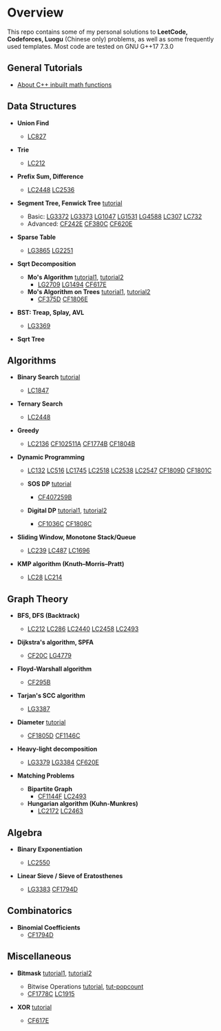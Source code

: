 # Overview
This repo contains some of my personal solutions to  **LeetCode, Codeforces, Luogu** (Chinese only) problems, as well as some frequently used templates. Most code are tested on GNU G++17 7.3.0

## General Tutorials
- [About C++ inbuilt math functions](https://codeforces.com/blog/entry/107717)

## Data Structures

- **Union Find**
  - [LC827](https://leetcode.com/problems/making-a-large-island/)

- **Trie**
  - [LC212](https://leetcode.com/problems/word-search-ii/)

- **Prefix Sum, Difference**
  - [LC2448](https://leetcode.com/problems/minimum-cost-to-make-array-equal/)
    [LC2536](https://leetcode.com/problems/increment-submatrices-by-one/)

- **Segment Tree, Fenwick Tree** [tutorial](https://codeforces.com/blog/entry/18051)
  - Basic: [LG3372](https://www.luogu.com.cn/problem/P3372)
    [LG3373](https://www.luogu.com.cn/problem/P3373)
    [LG1047](https://www.luogu.com.cn/problem/P1047)
    [LG1531](https://www.luogu.com.cn/problem/P1531)
    [LG4588](https://www.luogu.com.cn/problem/P4588)
    [LC307](https://leetcode.com/problems/range-sum-query-mutable/)
    [LC732](https://leetcode.com/problems/my-calendar-iii/)
  - Advanced: [CF242E](https://codeforces.com/problemset/problem/242/E)
    [CF380C](https://codeforces.com/contest/380/problem/C)
    [CF620E](https://codeforces.com/problemset/problem/620/E)

- **Sparse Table**
  - [LG3865](https://www.luogu.com.cn/problem/P3865)
  [LG2251](https://www.luogu.com.cn/problem/P2251)

- **Sqrt Decomposition**
  - **Mo's Algorithm**
    [tutorial1](https://cp-algorithms.com/data_structures/sqrt_decomposition.html#mos-algorithm),
    [tutorial2](https://codeforces.com/blog/entry/72690)
    - [LG2709](https://www.luogu.com.cn/problem/P2709)
      [LG1494](https://www.luogu.com.cn/problem/P1494)
      [CF617E](https://codeforces.com/problemset/problem/617/E)
  - **Mo's Algorithm on Trees**
    [tutorial1](https://codeforces.com/blog/entry/43230),
    [tutorial2](https://codeforces.com/blog/entry/68271)
    - [CF375D](https://codeforces.com/problemset/problem/375/D)
      [CF1806E](https://codeforces.com/contest/1806/problem/E)

- **BST: Treap, Splay, AVL**
  - [LG3369](https://www.luogu.com.cn/problem/solution/P3369)

- **Sqrt Tree**

## Algorithms

- **Binary Search** [tutorial](https://codeforces.com/blog/entry/96699)
  - [LC1847](https://leetcode.com/problems/closest-room/)

- **Ternary Search**
  - [LC2448](https://leetcode.com/problems/minimum-cost-to-make-array-equal/)

- **Greedy**
  - [LC2136](https://leetcode.com/problems/earliest-possible-day-of-full-bloom/)
  [CF102511A](https://codeforces.com/problemset/gymProblem/102511/A)
  [CF1774B](https://codeforces.com/problemset/problem/1774/B)
  [CF1804B](https://codeforces.com/problemset/problem/1804/B)

- **Dynamic Programming**
  - [LC132](https://leetcode.com/problems/palindrome-partitioning-ii/)
    [LC516](https://leetcode.com/problems/longest-palindromic-subsequence/)
    [LC1745](https://leetcode.com/problems/palindrome-partitioning-iv/)
    [LC2518](https://leetcode.com/problems/number-of-great-partitions/)
    [LC2538](https://leetcode.com/problems/difference-between-maximum-and-minimum-price-sum/)
    [LC2547](https://leetcode.com/problems/minimum-cost-to-split-an-array/)
    [CF1809D](https://codeforces.com/problemset/problem/1809/D)
    [CF1801C](https://codeforces.com/problemset/problem/1801/C)
    
  - **SOS DP** [tutorial](https://codeforces.com/blog/entry/45223)
    - [CF407259B](https://codeforces.com/gym/407259/problem/B)

  - **Digital DP** [tutorial1](https://codeforces.com/blog/entry/77096),
    [tutorial2](https://codeforces.com/blog/entry/53960)
    - [CF1036C](https://codeforces.com/problemset/problem/1036/C)
      [CF1808C](https://codeforces.com/problemset/problem/1808/C)

- **Sliding Window, Monotone Stack/Queue**
  - [LC239](https://leetcode.com/problems/sliding-window-maximum/)
    [LC487](https://leetcode.com/problems/max-consecutive-ones-ii/)
    [LC1696](https://leetcode.com/problems/jump-game-vi/)

- **KMP algorithm (Knuth–Morris–Pratt)**
  - [LC28](https://leetcode.com/problems/find-the-index-of-the-first-occurrence-in-a-string/)
    [LC214](https://leetcode.com/problems/shortest-palindrome/)

## Graph Theory

- **BFS, DFS (Backtrack)**
  - [LC212](https://leetcode.com/problems/word-search-ii/) 
    [LC286](https://leetcode.com/problems/walls-and-gates/)
    [LC2440](https://leetcode.com/problems/create-components-with-same-value/)
    [LC2458](https://leetcode.com/problems/height-of-binary-tree-after-subtree-removal-queries/)
    [LC2493](https://leetcode.com/problems/divide-nodes-into-the-maximum-number-of-groups/)

- **Dijkstra's algorithm, SPFA**
  - [CF20C](https://codeforces.com/problemset/problem/20/C)
    [LG4779](https://www.luogu.com.cn/problem/P4779)

- **Floyd-Warshall algorithm**
  - [CF295B](https://codeforces.com/problemset/problem/295/B)

- **Tarjan's SCC algorithm**
  - [LG3387](https://www.luogu.com.cn/problem/P3387)

- **Diameter** [tutorial](https://codeforces.com/blog/entry/101271)
  - [CF1805D](https://codeforces.com/problemset/problem/1805/D)
    [CF1146C](https://codeforces.com/contest/1146/problem/C)

- **Heavy-light decomposition**
  - [LG3379](https://www.luogu.com.cn/problem/P3379)
    [LG3384](https://www.luogu.com.cn/problem/P3384)
    [CF620E](https://codeforces.com/problemset/problem/620/E)

- **Matching Problems**
  - **Bipartite Graph**
    - [CF1144F](https://codeforces.com/problemset/problem/1144/F) 
      [LC2493](https://leetcode.com/problems/divide-nodes-into-the-maximum-number-of-groups/)
  - **Hungarian algorithm (Kuhn-Munkres)**
    - [LC2172](https://leetcode.com/problems/maximum-and-sum-of-array/)
      [LC2463](https://leetcode.com/problems/minimum-total-distance-traveled/)

## Algebra

- **Binary Exponentiation**
  - [LC2550](https://leetcode.com/problems/count-collisions-of-monkeys-on-a-polygon/)

- **Linear Sieve / Sieve of Eratosthenes**
  - [LG3383](https://www.luogu.com.cn/problem/P3383)
    [CF1794D](https://codeforces.com/problemset/problem/1794/D)

## Combinatorics

- **Binomial Coefficients**
  - [CF1794D](https://codeforces.com/problemset/problem/1794/D)

## Miscellaneous

- **Bitmask**
  [tutorial1](https://www.topcoder.com/thrive/articles/A%20bit%20of%20fun:%20fun%20with%20bits),
  [tutorial2](https://codeforces.com/blog/entry/81516)
  - Bitwise Operations
    [tutorial](https://codeforces.com/blog/entry/73490),
    [tut-popcount](https://codeforces.com/blog/entry/13134)
  - [CF1778C](https://codeforces.com/problemset/problem/1778/C)
    [LC1915](https://leetcode.com/problems/number-of-wonderful-substrings/)

- **XOR** [tutorial](https://codeforces.com/blog/entry/68953)
  - [CF617E](https://codeforces.com/problemset/problem/617/E)
